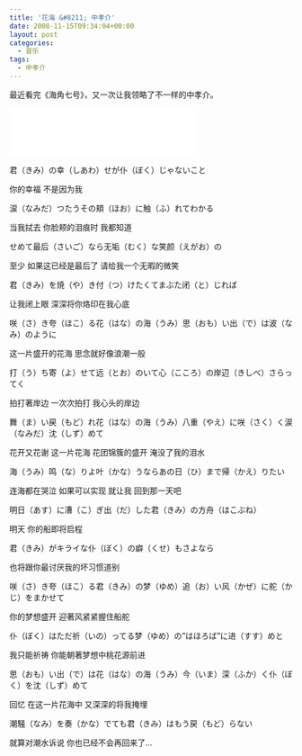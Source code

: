 ```yaml
---
title: '花海 &#8211; 中孝介'
date: 2008-11-15T09:34:04+00:00
layout: post
categories:
  - 音乐
tags:
  - 中孝介
---
```

最近看完《海角七号》，又一次让我领略了不一样的中孝介。

<iframe frameborder="no" border="0" marginwidth="0" marginheight="0" width=330 height=86 src="//music.163.com/outchain/player?type=2&id=26111503&auto=1&height=66"></iframe>

君（きみ）の幸（しあわ）せが仆（ぼく）じゃないこと

你的幸福 不是因为我

涙（なみだ）つたうその頬（ほお）に触（ふ）れてわかる

当我拭去 你脸颊的泪痕时 我都知道

せめて最后（さいご）なら无垢（むく）な笑颜（えがお）の

至少 如果这已经是最后了 请给我一个无暇的微笑

君（きみ）を焼（や）き付（つ）けたくてまぶた闭（と）じれば

让我闭上眼 深深将你烙印在我心底
<!--more-->
咲（さ）き夸（ほこ）る花（はな）の海（うみ）思（おも）い出（で）は波（なみ）のように

这一片盛开的花海 思念就好像浪潮一般

打（う）ち寄（よ）せて远（とお）のいて心（こころ）の岸辺（きしべ）さらってく

拍打著岸边 一次次拍打 我心头的岸边

舞（ま）い戻（もど）れ花（はな）の海（うみ）八重（やえ）に咲（さく）く涙（なみだ）沈（しず）めて

花开又花谢 这一片花海 花团锦簇的盛开 淹没了我的泪水

海（うみ）鸣（な）りよ叶（かな）うならあの日（ひ）まで帰（かえ）りたい

连海都在哭泣 如果可以实现 就让我 回到那一天吧

明日（あす）に漕（こ）ぎ出（だ）した君（きみ）の方舟（はこぶね）

明天 你的船即将启程

君（きみ）がキライな仆（ぼく）の癖（くせ）もさよなら

也将跟你最讨厌我的坏习惯道别

咲（さ）き夸（ほこ）る君（きみ）の梦（ゆめ）追（お）い风（かぜ）に舵（かじ）をまかせて

你的梦想盛开 迎著风紧紧握住船舵

仆（ぼく）はただ祈（いの）ってる梦（ゆめ）の”はほろば”に进（すす）めと

我只能祈祷 你能朝著梦想中桃花源前进

思（おも）い出（で）は花（はな）の海（うみ）今（いま）深（ふか）く仆（ぼく）を沈（しず）めて

回忆 在这一片花海中 又深深的将我掩埋

潮騒（なみ）を奏（かな）でても君（きみ）はもう戻（もど）らない

就算对潮水诉说 你也已经不会再回来了&#8230;